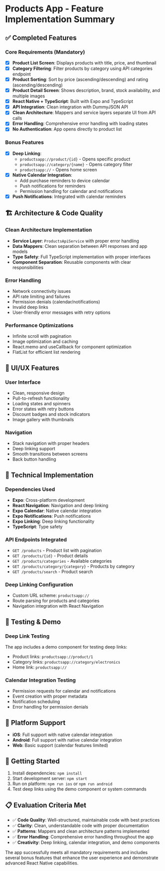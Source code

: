 # Products App - Feature Implementation Summary

## ✅ Completed Features

### Core Requirements (Mandatory)
- [x] **Product List Screen**: Displays products with title, price, and thumbnail
- [x] **Category Filtering**: Filter products by category using API categories endpoint
- [x] **Product Sorting**: Sort by price (ascending/descending) and rating (ascending/descending)
- [x] **Product Detail Screen**: Shows description, brand, stock availability, and multiple images
- [x] **React Native + TypeScript**: Built with Expo and TypeScript
- [x] **API Integration**: Clean integration with DummyJSON API
- [x] **Clean Architecture**: Mappers and service layers separate UI from API calls
- [x] **Error Handling**: Comprehensive error handling with loading states
- [x] **No Authentication**: App opens directly to product list

### Bonus Features
- [x] **Deep Linking**: 
  - `productsapp://product/{id}` - Opens specific product
  - `productsapp://category/{name}` - Opens category filter
  - `productsapp://` - Opens home screen
- [x] **Native Calendar Integration**: 
  - Add purchase reminders to device calendar
  - Push notifications for reminders
  - Permission handling for calendar and notifications
- [x] **Push Notifications**: Integrated with calendar reminders

## 🏗️ Architecture & Code Quality

### Clean Architecture Implementation
- **Service Layer**: `ProductsApiService` with proper error handling
- **Data Mappers**: Clean separation between API responses and app models
- **Type Safety**: Full TypeScript implementation with proper interfaces
- **Component Separation**: Reusable components with clear responsibilities

### Error Handling
- Network connectivity issues
- API rate limiting and failures
- Permission denials (calendar/notifications)
- Invalid deep links
- User-friendly error messages with retry options

### Performance Optimizations
- Infinite scroll with pagination
- Image optimization and caching
- React.memo and useCallback for component optimization
- FlatList for efficient list rendering

## 🎨 UI/UX Features

### User Interface
- Clean, responsive design
- Pull-to-refresh functionality
- Loading states and spinners
- Error states with retry buttons
- Discount badges and stock indicators
- Image gallery with thumbnails

### Navigation
- Stack navigation with proper headers
- Deep linking support
- Smooth transitions between screens
- Back button handling

## 🔧 Technical Implementation

### Dependencies Used
- **Expo**: Cross-platform development
- **React Navigation**: Navigation and deep linking
- **Expo Calendar**: Native calendar integration
- **Expo Notifications**: Push notifications
- **Expo Linking**: Deep linking functionality
- **TypeScript**: Type safety

### API Endpoints Integrated
- `GET /products` - Product list with pagination
- `GET /products/{id}` - Product details
- `GET /products/categories` - Available categories
- `GET /products/category/{category}` - Products by category
- `GET /products/search` - Product search

### Deep Linking Configuration
- Custom URL scheme: `productsapp://`
- Route parsing for products and categories
- Navigation integration with React Navigation

## 🧪 Testing & Demo

### Deep Link Testing
The app includes a demo component for testing deep links:
- Product links: `productsapp://product/1`
- Category links: `productsapp://category/electronics`
- Home link: `productsapp://`

### Calendar Integration Testing
- Permission requests for calendar and notifications
- Event creation with proper metadata
- Notification scheduling
- Error handling for permission denials

## 📱 Platform Support

- **iOS**: Full support with native calendar integration
- **Android**: Full support with native calendar integration
- **Web**: Basic support (calendar features limited)

## 🚀 Getting Started

1. Install dependencies: `npm install`
2. Start development server: `npm start`
3. Run on platform: `npm run ios` or `npm run android`
4. Test deep links using the demo component or system commands

## 📋 Evaluation Criteria Met

- ✅ **Code Quality**: Well-structured, maintainable code with best practices
- ✅ **Clarity**: Clean, understandable code with proper documentation
- ✅ **Patterns**: Mappers and clean architecture patterns implemented
- ✅ **Error Handling**: Comprehensive error handling throughout the app
- ✅ **Creativity**: Deep linking, calendar integration, and demo components

The app successfully meets all mandatory requirements and includes several bonus features that enhance the user experience and demonstrate advanced React Native capabilities.
